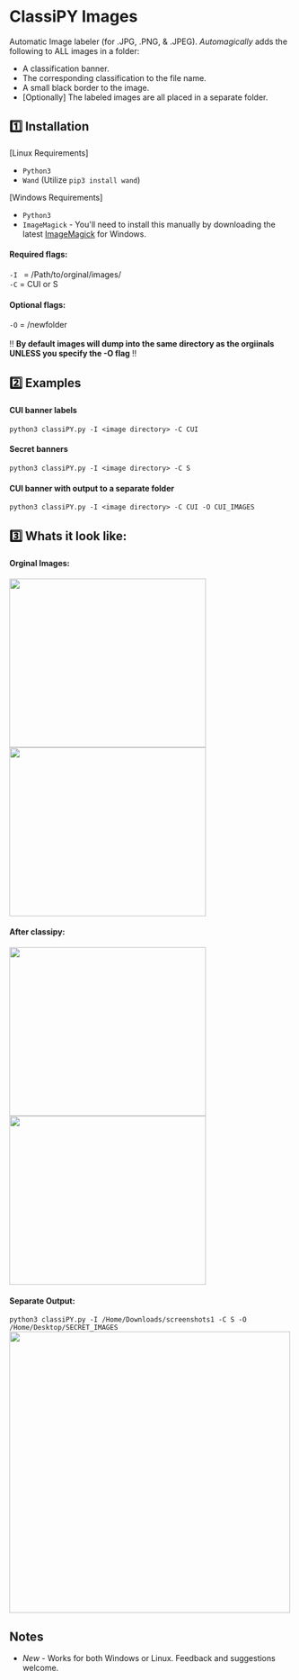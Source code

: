 # ClassiPY Images
Automatic Image labeler (for .JPG, .PNG, & .JPEG). *Automagically* adds the following to ALL images in a folder:
- A classification banner.
- The corresponding classification to the file name.
- A small black border to the image.
- [Optionally] The labeled images are all placed in a separate folder. 

## :one: Installation
[Linux Requirements]  
- `Python3`
- `Wand` (Utilize `pip3 install wand`)  

[Windows Requirements]  
- `Python3`
- `ImageMagick` - You'll need to install this manually by downloading the latest [ImageMagick](https://imagemagick.org/script/download.php#windows) for Windows.

#### Required flags:  
` -I  ` = /Path/to/orginal/images/  
` -C ` = CUI or S  
#### Optional flags:  
` -O ` = /newfolder <br>  
:bangbang: **By default images will dump into the same directory as the orgiinals UNLESS you specify the -O flag** ‼️
## :two: Examples
#### CUI banner labels
`python3 classiPY.py -I <image directory> -C CUI` 
#### Secret banners
`python3 classiPY.py -I <image directory> -C S` 
#### CUI banner with output to a separate folder
`python3 classiPY.py -I <image directory> -C CUI -O CUI_IMAGES`

 ## :three: Whats it look like:   
#### Orginal Images:<br>
<img src="https://github.com/MTTGIT19/ClassiPY/assets/89365060/20ab6abf-ca50-48e2-b0b3-c062b15e36e3" width= "350" height="300">
<img src="https://github.com/MTTGIT19/ClassiPY/assets/89365060/3c1409e0-ce45-4fd6-b47e-1dedf492cece" width= "350" height="300"><br>

#### After classipy:  
<img src="https://github.com/MTTGIT19/ClassiPY/assets/89365060/e16b1464-9404-45da-b19c-6fa72d98a0f5" width= "350" height="300">
<img src="https://github.com/MTTGIT19/ClassiPY/assets/89365060/1cb2f95b-109b-48d9-82d2-e5274ecb7def" width= "350" height="300"><br>   

#### Separate Output:<br>
`python3 classiPY.py -I /Home/Downloads/screenshots1 -C S -O /Home/Desktop/SECRET_IMAGES`
<img src="https://github.com/MTTGIT19/ClassiPY/assets/89365060/e76df50f-4232-40dc-b0dc-596b15755fe5" width= "500">

## Notes
* *New* - Works for both Windows or Linux. Feedback and suggestions welcome. 
